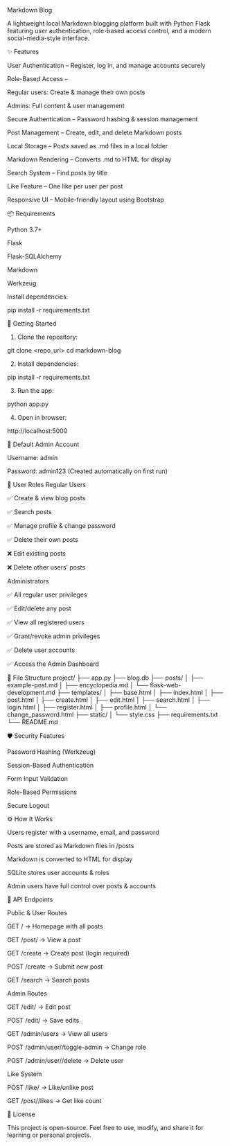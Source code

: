 Markdown Blog

A lightweight local Markdown blogging platform built with Python Flask featuring user authentication, role-based access control, and a modern social-media-style interface.

✨ Features

User Authentication – Register, log in, and manage accounts securely

Role-Based Access –

Regular users: Create & manage their own posts

Admins: Full content & user management

Secure Authentication – Password hashing & session management

Post Management – Create, edit, and delete Markdown posts

Local Storage – Posts saved as .md files in a local folder

Markdown Rendering – Converts .md to HTML for display

Search System – Find posts by title

Like Feature – One like per user per post

Responsive UI – Mobile-friendly layout using Bootstrap

📦 Requirements

Python 3.7+

Flask

Flask-SQLAlchemy

Markdown

Werkzeug

Install dependencies:

pip install -r requirements.txt

🚀 Getting Started

1. Clone the repository:

git clone <repo_url>
cd markdown-blog


2. Install dependencies:

pip install -r requirements.txt


3. Run the app:

python app.py


4. Open in browser:

http://localhost:5000

🔑 Default Admin Account

Username: admin

Password: admin123
(Created automatically on first run)

👤 User Roles
Regular Users

✅ Create & view blog posts

✅ Search posts

✅ Manage profile & change password

✅ Delete their own posts

❌ Edit existing posts

❌ Delete other users’ posts

Administrators

✅ All regular user privileges

✅ Edit/delete any post

✅ View all registered users

✅ Grant/revoke admin privileges

✅ Delete user accounts

✅ Access the Admin Dashboard

📂 File Structure
project/
├── app.py
├── blog.db
├── posts/
│   ├── example-post.md
│   ├── encyclopedia.md
│   └── flask-web-development.md
├── templates/
│   ├── base.html
│   ├── index.html
│   ├── post.html
│   ├── create.html
│   ├── edit.html
│   ├── search.html
│   ├── login.html
│   ├── register.html
│   ├── profile.html
│   └── change_password.html
├── static/
│   └── style.css
├── requirements.txt
└── README.md

🛡 Security Features

Password Hashing (Werkzeug)

Session-Based Authentication

Form Input Validation

Role-Based Permissions

Secure Logout

⚙️ How It Works

Users register with a username, email, and password

Posts are stored as Markdown files in /posts

Markdown is converted to HTML for display

SQLite stores user accounts & roles

Admin users have full control over posts & accounts

🔌 API Endpoints

Public & User Routes

GET / → Homepage with all posts

GET /post/<filename> → View a post

GET /create → Create post (login required)

POST /create → Submit new post

GET /search → Search posts

Admin Routes

GET /edit/<filename> → Edit post

POST /edit/<filename> → Save edits

GET /admin/users → View all users

POST /admin/user/<id>/toggle-admin → Change role

POST /admin/user/<id>/delete → Delete user

Like System

POST /like/<filename> → Like/unlike post

GET /post/<filename>/likes → Get like count

📜 License

This project is open-source. Feel free to use, modify, and share it for learning or personal projects.
